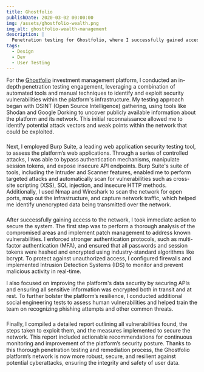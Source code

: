 ```yaml
---
title: Ghostfolio
publishDate: 2020-03-02 00:00:00
img: /assets/ghostfolio-wealth.png
img_alt: ghostfolio-wealth-management
description: |
  Penetration testing for Ghostfolio, where I successfully gained access to the network, identified vulnerabilities, and implemented comprehensive security measures to protect the platform.
tags:
  - Design
  - Dev
  - User Testing
---
```


For the <a href="https://ghostfol.io/en/home">Ghostfolio</a> investment management platform, I conducted an in-depth penetration testing engagement, leveraging a combination of automated tools and manual techniques to identify and exploit security vulnerabilities within the platform's infrastructure. My testing approach began with OSINT (Open Source Intelligence) gathering, using tools like Shodan and Google Dorking to uncover publicly available information about the platform and its network. This initial reconnaissance allowed me to identify potential attack vectors and weak points within the network that could be exploited.

###

Next, I employed Burp Suite, a leading web application security testing tool, to assess the platform’s web applications. Through a series of controlled attacks, I was able to bypass authentication mechanisms, manipulate session tokens, and expose insecure API endpoints. Burp Suite's suite of tools, including the Intruder and Scanner features, enabled me to perform targeted attacks and automatically scan for vulnerabilities such as cross-site scripting (XSS), SQL injection, and insecure HTTP methods. Additionally, I used Nmap and Wireshark to scan the network for open ports, map out the infrastructure, and capture network traffic, which helped me identify unencrypted data being transmitted over the network.

###

After successfully gaining access to the network, I took immediate action to secure the system. The first step was to perform a thorough analysis of the compromised areas and implement patch management to address known vulnerabilities. I enforced stronger authentication protocols, such as multi-factor authentication (MFA), and ensured that all passwords and session tokens were hashed and encrypted using industry-standard algorithms like bcrypt. To protect against unauthorized access, I configured firewalls and implemented Intrusion Detection Systems (IDS) to monitor and prevent malicious activity in real-time.

I also focused on improving the platform's data security by securing APIs and ensuring all sensitive information was encrypted both in transit and at rest. To further bolster the platform’s resilience, I conducted additional social engineering tests to assess human vulnerabilities and helped train the team on recognizing phishing attempts and other common threats.
###

Finally, I compiled a detailed report outlining all vulnerabilities found, the steps taken to exploit them, and the measures implemented to secure the network. This report included actionable recommendations for continuous monitoring and improvement of the platform’s security posture. Thanks to this thorough penetration testing and remediation process, the Ghostfolio platform’s network is now more robust, secure, and resilient against potential cyberattacks, ensuring the integrity and safety of user data.
